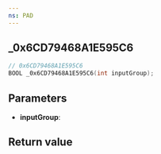 ```yaml
---
ns: PAD
---
```

## _0x6CD79468A1E595C6

```c
// 0x6CD79468A1E595C6
BOOL _0x6CD79468A1E595C6(int inputGroup);
```


## Parameters
* **inputGroup**: 

## Return value
